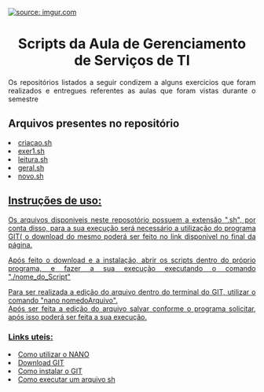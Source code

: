 <a href="https://imgur.com/UhRLXw0"><img src="https://i.imgur.com/UhRLXw0.png" title="source: imgur.com" /></a>
<h1 align="center">Scripts da Aula de Gerenciamento de Serviços de TI</h1>

<p align="justify">Os repositórios listados a seguir condizem a alguns exercicios que foram realizados e entregues referentes as aulas que foram vistas durante o semestre</p>
<h2 align="left">Arquivos presentes no repositório</h2>

<li><a href="https://github.com/costaluan/scripts-aula/blob/d7bf58c000cc4110bf124df35952fba64c1e265f/criacao.sh">criacao.sh</li>
<li><a href="https://github.com/costaluan/scripts-aula/blob/d7bf58c000cc4110bf124df35952fba64c1e265f/exer1.sh">exer1.sh</li>
<li><a href="https://github.com/costaluan/scripts-aula/blob/d7bf58c000cc4110bf124df35952fba64c1e265f/leitura.sh">leitura.sh</li>
<li><a href="https://github.com/costaluan/scripts-aula/blob/d7bf58c000cc4110bf124df35952fba64c1e265f/geral">geral.sh</li>
<li><a href="https://github.com/costaluan/scripts-aula/blob/d7bf58c000cc4110bf124df35952fba64c1e265f/novo">novo.sh</li>
  
<h2 align="left">Instruções de uso:</h2>
<p align="justify">Os arquivos disponiveis neste reposotório possuem a extensão ".sh", por conta disso, para a sua execução será necessário a utilização do programa GIT( o download do mesmo poderá ser feito no link disponivel no final da página.</p>
  
<p align="justify">Após feito o download e a instalação, abrir os scripts dentro do próprio programa, e fazer a sua execução executando o comando "./nome_do_Script"</p>
  
<p align="justify">Para ser realizada a edição do arquivo dentro do terminal do GIT, utilizar o comando "nano nomedoArquivo". </br> Após ser feita a edição do arquivo salvar conforme o programa solicitar, após isso poderá ser feita a sua execução.</p>

<h3 align="left">Links uteis:</h3>
<li><a href="https://www.hostinger.com.br/tutoriais/como-instalar-editor-de-texto-nano/">Como utilizar o NANO</li>
<li><a href="https://git-scm.com/downloads/">Download GIT</li>
<li><a href="https://www.youtube.com/watch?v=2y5JGW6nZRs">Como instalar o GIT</li>
<li><a href="https://www.youtube.com/watch?v=pOQcBtKrS1g">Como executar um arquivo sh</li>




  
  
  

